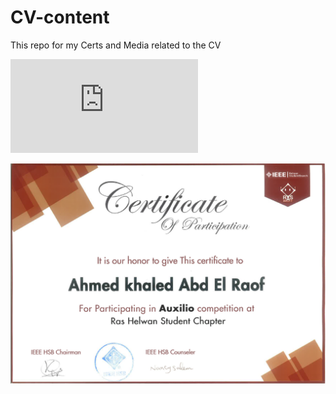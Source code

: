 # CV-content
This repo for my Certs and Media related to the CV

![TrendMicro Pentest Certification.pdf](https://github.com/AhmedKAwwad/CV-content/blob/427bb10d87f5fdeb2a735b044142ddcbed0ce10e/TrendMicro-CyberTalent.pdf)

![RAS](https://github.com/AhmedKAwwad/CV-content/blob/4f66bcacfbfa07596e7dc13e9261e97b0b338144/Ras.png)
